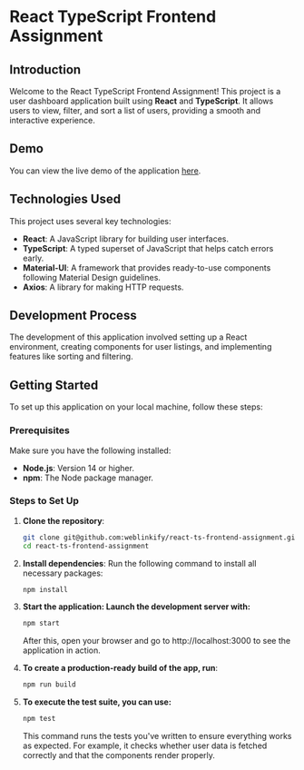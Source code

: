 # React TypeScript Frontend Assignment

## Introduction

Welcome to the React TypeScript Frontend Assignment! This project is a user dashboard application built using **React** and **TypeScript**. It allows users to view, filter, and sort a list of users, providing a smooth and interactive experience.

## Demo

You can view the live demo of the application [here](https://react-ts-frontend-assignment.netlify.app/).

## Technologies Used

This project uses several key technologies:

- **React**: A JavaScript library for building user interfaces.
- **TypeScript**: A typed superset of JavaScript that helps catch errors early.
- **Material-UI**: A framework that provides ready-to-use components following Material Design guidelines.
- **Axios**: A library for making HTTP requests.

## Development Process

The development of this application involved setting up a React environment, creating components for user listings, and implementing features like sorting and filtering.

## Getting Started

To set up this application on your local machine, follow these steps:

### Prerequisites

Make sure you have the following installed:

- **Node.js**: Version 14 or higher.
- **npm**: The Node package manager.

### Steps to Set Up

1. **Clone the repository**:
   ```bash
   git clone git@github.com:weblinkify/react-ts-frontend-assignment.git
   cd react-ts-frontend-assignment
   ```
2. **Install dependencies**:
   Run the following command to install all necessary packages:

   ```bash
   npm install
   ```

3. **Start the application: Launch the development server with:**

   ```bash
   npm start
   ```

   After this, open your browser and go to http://localhost:3000 to see the application in action.

4. **To create a production-ready build of the app, run**:
   ```bash
   npm run build
   ```
5. **To execute the test suite, you can use:**
   ```bash
   npm test
   ```
   This command runs the tests you've written to ensure everything works as expected. For example, it
   checks whether user data is fetched correctly and that the components render properly.
